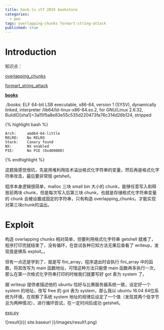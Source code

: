 ```yaml
---
title: hack.lu ctf 2015 bookstore
categories:
  - pwn
tags: overlapping-chunks formart-string-attack
published: true
---
```


# Introduction

知识点：

[overlapping_chunks](https://github.com/shellphish/how2heap/blob/master/overlapping_chunks.c)

[formart_string_attack](https://www.exploit-db.com/docs/english/28476-linux-format-string-exploitation.pdf)

**[books](https://github.com/ctfs/write-ups-2015/tree/master/hack-lu-ctf-2015/exploiting/bookstore)**

./books: ELF 64-bit LSB executable, x86-64, version 1 (SYSV), dynamically linked, interpreter
/lib64/ld-linux-x86-64.so.2, for GNU/Linux 2.6.32, BuildID[sha1]=3a15f5a8e83e55c535d220473fa76c314d26b124, stripped

{% highlight bash %}

    Arch:     amd64-64-little
    RELRO:    No RELRO
    Stack:    Canary found
    NX:       NX enabled
    PIE:      No PIE (0x400000)

{% endhighlight %}

这题我感觉很坑，先是用堆利用技术溢出格式化字符串的变量，然后再是格式化字符串攻击，最后要非常规 getshell。

程序本身逻辑很简单，malloc 三块 small bin 大小的 chunk，能够任意写入和释放前两块 chunk，但是每次写入后第三块
chunk，也就是存储格式化字符串变量的 chunk 会被设置成固定的字符串，只有构造
overlapping_chunks，才能实现对第三块chunk的溢出。

# Exploit

构造 overlapping chunks 相对简单，但要利用格式化字符串 getshell
就难了，程序打印完就结束了，没有循环，在尝试各种已知方法无果后查看了 writeup，发现竟是佛系 exploit。。

但有一点还是学到了，就是写 fini_array，程序退出时会执行 fini_array 中的函数，将其改写为 main
函数地址，可惜这种方法只能使 main 函数再多执行一次，那么在第一次格式化字符串打印的时候我们就要写好 got 表为 
system 了。

据 writeup 提供者描述他的 ubuntu 恰好与比赛服务器系统一致，设定好一个 system 的地址，改写 free 的 got 表为 
system，那么我以 ubuntu 16.04 64位系统为环境，在观察了系统 system 地址的规律后设定了一个值（发现其两个低字节
总为两种情况），进行循环尝试，在一定时间后成功 getshell。

[exp.py](https://github.com/0x3f97/pwn/blob/master/hack.lu-ctf2015-bookstore/exp.py)

![result]({{ site.baseurl }}/images/result1.png)
